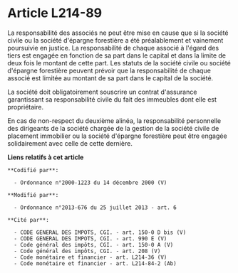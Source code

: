 # Article L214-89

La responsabilité des associés ne peut être mise en cause que si la société civile ou la société d'épargne forestière a été
préalablement et vainement poursuivie en justice. La responsabilité de chaque associé à l'égard des tiers est engagée en
fonction de sa part dans le capital et dans la limite de deux fois le montant de cette part. Les statuts de la société civile
ou société d'épargne forestière peuvent prévoir que la responsabilité de chaque associé est limitée au montant de sa part
dans le capital de la société. 

La société doit obligatoirement souscrire un contrat d'assurance garantissant sa responsabilité civile du fait des immeubles
dont elle est propriétaire. 

En cas de non-respect du deuxième alinéa, la responsabilité personnelle des dirigeants de la société chargée de la gestion de
la société civile de placement immobilier ou la société d'épargne forestière peut être engagée solidairement avec celle de
cette dernière.

**Liens relatifs à cet article**

	**Codifié par**:

	  - Ordonnance n°2000-1223 du 14 décembre 2000 (V)

	**Modifié par**:

	  - Ordonnance n°2013-676 du 25 juillet 2013 - art. 6

	**Cité par**:

	  - CODE GENERAL DES IMPOTS, CGI. - art. 150-0 D bis (V)
	  - CODE GENERAL DES IMPOTS, CGI. - art. 990 E (V)
	  - Code général des impôts, CGI. - art. 150-0 A (V)
	  - Code général des impôts, CGI. - art. 208 (V)
	  - Code monétaire et financier - art. L214-36 (V)
	  - Code monétaire et financier - art. L214-84-2 (Ab)
